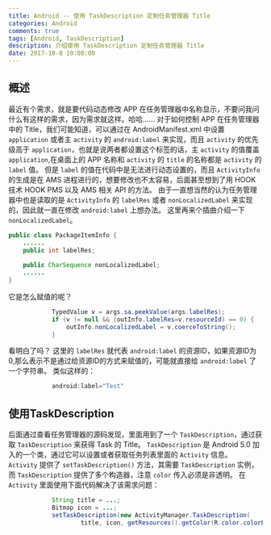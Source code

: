 ```yaml
---
title: Android -- 使用 TaskDescription 定制任务管理器 Title
categories: Android
comments: true
tags: [Android, TaskDescription]
description: 介绍使用 TaskDescription 定制任务管理器 Title
date: 2017-10-8 10:00:00
---
```


## 概述

最近有个需求，就是要代码动态修改 APP 在任务管理器中名称显示，不要问我问什么有这样的需求，因为需求就这样。哈哈……
对于如何控制 APP 在任务管理器中的 Title，我们可能知道，可以通过在 AndroidManifest.xml 中设置 `application` 或者主 `activity` 的 `android:label` 来实现，而且 `activity` 的优先级高于 `application`，也就是说两者都设置这个标签的话，主 `activity` 的值覆盖 `application`,在桌面上的 APP 名称和 `activity` 的 `title` 的名称都是 `activity` 的 `label` 值。
但是 `label` 的值在代码中是无法进行动态设置的，而且 `ActivityInfo` 的生成是在 AMS 进程进行的，想要修改也不太容易，后面甚至想到了用 HOOK 技术 HOOK PMS 以及 AMS 相关 API 的方法。
由于一直想当然的认为任务管理器中也是读取的是 `ActivityInfo` 的 `labelRes` 或者 `nonLocalizedLabel` 来实现的，因此就一直在修改 `android:label` 上想办法。
这里再来个插曲介绍一下 `nonLocalizedLabel`。

```java
public class PackageItemInfo {
    ......
    public int labelRes;
    
    public CharSequence nonLocalizedLabel;
    ......
}
```

它是怎么赋值的呢？

```java
            TypedValue v = args.sa.peekValue(args.labelRes);
            if (v != null && (outInfo.labelRes=v.resourceId) == 0) {
                outInfo.nonLocalizedLabel = v.coerceToString();
            }
```

看明白了吗？
这里的 `labelRes` 就代表 `android:label` 的资源ID，如果资源ID为0,那么表示不是通过给资源ID的方式来赋值的，可能就直接给 `android:label` 了一个字符串。
类似这样的：

```java
            android:label="Test"
```

## 使用TaskDescription

后面通过查看任务管理器的源码发现，里面用到了一个 `TaskDescription`，通过获取 `TaskDescription` 来获得 Task 的 Title。
`TaskDescription` 是 Android 5.0 加入的一个类，通过它可以设置或者获取任务列表里面的 `Activity` 信息。
`Activity` 提供了 `setTaskDescription()` 方法，其需要 `TaskDescription` 实例，而 `TaskDescription` 提供了多个构造器，注意 `color` 传入必须是非透明。
在 `Activity` 里面使用下面代码解决了该需求问题：

```java
            String title = ...;
            Bitmap icon = ...;
            setTaskDescription(new ActivityManager.TaskDescription(
                    title, icon, getResources().getColor(R.color.colorPrimary)));
```
